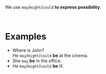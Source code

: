 We use `may`/`might`/`could` **to express possibility**.<br>

<br>

# Examples
- Where is John?<br>He `may`/`might`/`could` **be** at the cinema.
- She `may` **be** in the office.
- He `may`/`might`/`could` **be** ill.